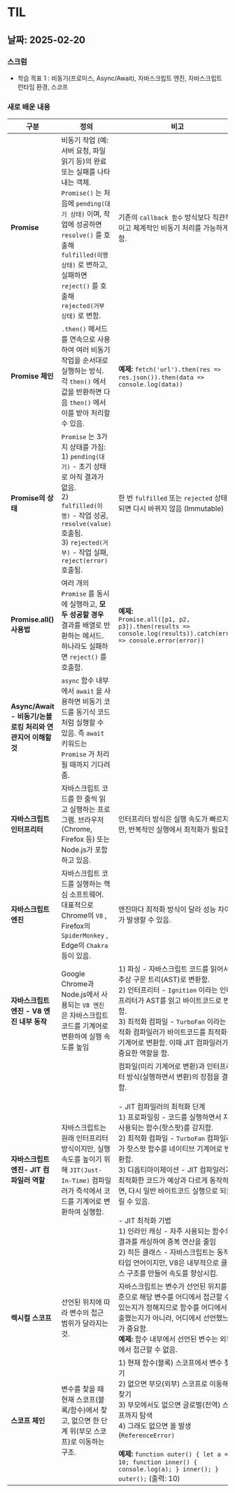 # TIL

## 날짜: 2025-02-20

### 스크럼
- 학습 목표 1 : 비동기(프로미스, Async/Await), 자바스크립트 엔진, 자바스크립트 런타임 환경, 스코프

### 새로 배운 내용

| **구분**                                         | **정의** | **비고** |
|------------------------------------------------| --- | --- |
| **Promise**                                    | 비동기 작업 (예: 서버 요청, 파일 읽기 등)의 완료 또는 실패를 나타내는 객체. `Promise()` 는 처음에 `pending(대기 상태)` 이며, 작업에 성공하면 `resolve()` 를 호출해 `fulfilled(이행 상태)` 로 변하고, 실패하면 `reject()` 를 호출해 `rejected(거부 상태)` 로 변함. | 기존의 `callback 함수` 방식보다 직관적이고 체계적인 비동기 처리를 가능하게 함. |
| **Promise 체인**                                 | `.then()` 메서드를 연속으로 사용하여 여러 비동기 작업을 순서대로 실행하는 방식. 각 `then()` 에서 값을 반환하면 다음 `then()` 에서 이를 받아 처리할 수 있음. | **예제:** `fetch('url').then(res => res.json()).then(data => console.log(data))` |
| **Promise의 상태**                                | `Promise` 는 3가지 상태를 가짐: <br> 1) `pending(대기)` - 초기 상태로 아직 결과가 없음. <br> 2) `fulfilled(이행)`  - 작업 성공, `resolve(value)` 호출됨. <br> 3) `rejected(거부)`  - 작업 실패, `reject(error)` 호출됨. | 한 번 `fulfilled` 또는 `rejected` 상태가 되면 다시 바뀌지 않음 (Immutable) |
| **Promise.all() 사용법**                          | 여러 개의 `Promise` 를 동시에 실행하고, **모두 성공할 경우** 결과를 배열로 반환하는 메서드. 하나라도 실패하면 `reject()` 를 호출함. | **예제:** <br> `Promise.all([p1, p2, p3]).then(results => console.log(results)).catch(error => console.error(error))` |
| **Async/Await <br> - 비동기/논블로킹 처리와 연관지어 이해할 것** | `async` 함수 내부에서 `await` 을 사용하면 비동기 코드를 동기식 코드처럼 실행할 수 있음. 즉 `await` 키워드는 `Promise` 가 처리될 때까지 기다려줌. |  |
| **자바스크립트 인터프리터**                               | 자바스크립트 코드를 한 줄씩 읽고 실행하는 프로그램. 브라우저(Chrome, Firefox 등) 또는 Node.js가 포함하고 있음. | 인터프리터 방식은 실행 속도가 빠르지만, 반복적인 실행에서 최적화가 필요함. |
| **자바스크립트 엔진**                                  | 자바스크립트 코드를 실행하는 핵심 소프트웨어. 대표적으로 Chrome의 `V8` , Firefox의 `SpiderMonkey` , Edge의 `Chakra` 등이 있음. | 엔진마다 최적화 방식이 달라 성능 차이가 발생할 수 있음. |
| **자바스크립트 엔진 - V8 엔진 내부 동작**                    | Google Chrome과 Node.js에서 사용되는 `V8 엔진` 은 자바스크립트 코드를 기계어로 변환하여 실행 속도를 높임 | 1) 파싱 - 자바스크립트 코드를 읽어서 추상 구문 트리(AST)로 변환함. <br> 2) 인터프리터 - `Ignition` 이라는 인터프리터가 AST를 읽고 바이트코드로 변환함. <br> 3) 최적화 컴파일 - `TurboFan` 이라는 최적화 컴파일러가 바이트코드를 최적화된 기계어로 변환함. 이때 JIT 컴파일러가 중요한 역할을 함. |
| **자바스크립트 엔진- JIT 컴파일러 역할** | 자바스크립트는 원래 인터프리터 방식이지만, 실행 속도를 높이기 위해 `JIT(Just-In-Time)` 컴파일러가 즉석에서 코드를 기계어로 변환하여 실행함. | 컴파일(미리 기계어로 변환)과 인터프리터 방식(실행하면서 변환)의 장점을 결합함. <br><br>- JIT 컴파일러의 최적화 단계 <br> 1) 프로파일링 - 코드를 실행하면서 자주 사용되는 함수(핫스팟)를 감지함. <br> 2) 최적화 컴파일 - `TurboFan` 컴파일러가 핫스팟 함수를 네이티브 기계어로 변환함. <br> 3) 디옵티마이제이션 - JIT 컴파일러가 최적화한 코드가 예상과 다르게 동작하면, 다시 일반 바이트코드 실행으로 되돌릴 수 있음. <br><br>- JIT 최적화 기법 <br> 1) 인라인 캐싱 - 자주 사용되는 함수의 결과를 캐싱하여 중복 연산을 줄임 <br> 2) 히든 클래스 - 자바스크립트는 동적 타입 언어이지만, V8은 내부적으로 클래스 구조를 만들어 속도를 향상시킴. |
| **렉시컬 스코프** | 선언된 위치에 따라 변수의 접근 범위가 달라지는 것. | 자바스크립트는 변수가 선언된 위치를 기준으로 해당 변수를 어디에서 접근할 수 있는지가 정해지므로 함수를 어디에서 호출했는지가 아니라, 어디에서 선언했느냐가 중요함. <br> **예제:** 함수 내부에서 선언된 변수는 외부에서 접근할 수 없음. |
| **스코프 체인** | 변수를 찾을 때 현재 스코프(블록/함수)에서 찾고, 없으면 한 단계 위(부모 스코프)로 이동하는 구조. | 1) 현재 함수(블록) 스코프에서 변수 찾기 <br> 2) 없으면 부모(외부) 스코프로 이동해서 찾기 <br> 3) 부모에서도 없으면 글로벌(전역) 스코프까지 탐색 <br> 4) 그래도 없으면 올 발생 (`ReferenceError)` <br><br> **예제:** `function outer() { let a = 10; function inner() { console.log(a); } inner(); } outer();` (출력: 10) |


